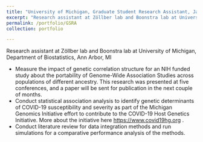 ```yaml
---
title: "University of Michigan, Graduate Student Research Assistant, January 2018-present"
excerpt: "Research assistant at Zöllber lab and Boonstra lab at University of Michigan, Department of Biostatistics, Ann Arbor, MI"
permalink: /portfolio/GSRA
collection: portfolio

---
```

Research assistant at Zöllber lab and Boonstra lab at University of Michigan, Department of Biostatistics, Ann Arbor, MI

* Measure the impact of genetic correlation structure for an NIH funded study about the portability of Genome-Wide Association Studies across populations of different ancestry. This research was presented at five conferences, and a paper will be sent for publication in the next couple of months.
* Conduct statistical association analysis to identify genetic determinants of COVID-19 susceptibility and severity as part of the Michigan Genomics Initiative effort to contribute to the COVID-19 Host Genetics Initiative. More about the initiative here https://www.covid19hg.org .
* Conduct literature review for data integration methods and run simulations for a comparative performance analysis of the methods.
